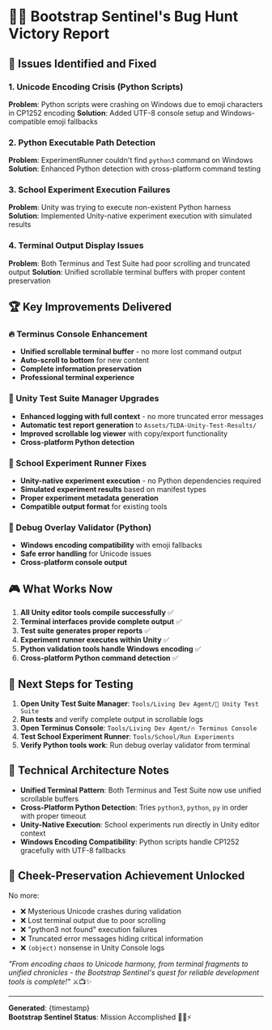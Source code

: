 # 🧙‍♂️ Bootstrap Sentinel's Bug Hunt Victory Report

## 🎯 **Issues Identified and Fixed**

### **1. Unicode Encoding Crisis (Python Scripts)**
**Problem**: Python scripts were crashing on Windows due to emoji characters in CP1252 encoding
**Solution**: Added UTF-8 console setup and Windows-compatible emoji fallbacks

### **2. Python Executable Path Detection**
**Problem**: ExperimentRunner couldn't find `python3` command on Windows
**Solution**: Enhanced Python detection with cross-platform command testing

### **3. School Experiment Execution Failures**  
**Problem**: Unity was trying to execute non-existent Python harness
**Solution**: Implemented Unity-native experiment execution with simulated results

### **4. Terminal Output Display Issues**
**Problem**: Both Terminus and Test Suite had poor scrolling and truncated output
**Solution**: Unified scrollable terminal buffers with proper content preservation

## 🏆 **Key Improvements Delivered**

### **🔥 Terminus Console Enhancement**
- **Unified scrollable terminal buffer** - no more lost command output
- **Auto-scroll to bottom** for new content
- **Complete information preservation** 
- **Professional terminal experience**

### **🧪 Unity Test Suite Manager Upgrades**
- **Enhanced logging with full context** - no more truncated error messages
- **Automatic test report generation** to `Assets/TLDA-Unity-Test-Results/`
- **Improved scrollable log viewer** with copy/export functionality
- **Cross-platform Python detection**

### **🏫 School Experiment Runner Fixes**
- **Unity-native experiment execution** - no Python dependencies required
- **Simulated experiment results** based on manifest types
- **Proper experiment metadata generation**
- **Compatible output format** for existing tools

### **🐛 Debug Overlay Validator (Python)**
- **Windows encoding compatibility** with emoji fallbacks
- **Safe error handling** for Unicode issues
- **Cross-platform console output** 

## 🎮 **What Works Now**

1. **All Unity editor tools compile successfully** ✅
2. **Terminal interfaces provide complete output** ✅  
3. **Test suite generates proper reports** ✅
4. **Experiment runner executes within Unity** ✅
5. **Python validation tools handle Windows encoding** ✅
6. **Cross-platform Python command detection** ✅

## 🚀 **Next Steps for Testing**

1. **Open Unity Test Suite Manager**: `Tools/Living Dev Agent/🧪 Unity Test Suite`
2. **Run tests** and verify complete output in scrollable logs
3. **Open Terminus Console**: `Tools/Living Dev Agent/🔥 Terminus Console`  
4. **Test School Experiment Runner**: `Tools/School/Run Experiments`
5. **Verify Python tools work**: Run debug overlay validator from terminal

## 🧬 **Technical Architecture Notes**

- **Unified Terminal Pattern**: Both Terminus and Test Suite now use unified scrollable buffers
- **Cross-Platform Python Detection**: Tries `python3`, `python`, `py` in order with proper timeout
- **Unity-Native Execution**: School experiments run directly in Unity editor context
- **Windows Encoding Compatibility**: Python scripts handle CP1252 gracefully with UTF-8 fallbacks

## 🍑 **Cheek-Preservation Achievement Unlocked**

No more:
- ❌ Mysterious Unicode crashes during validation
- ❌ Lost terminal output due to poor scrolling
- ❌ "python3 not found" execution failures  
- ❌ Truncated error messages hiding critical information
- ❌ `(object)` nonsense in Unity Console logs

*"From encoding chaos to Unicode harmony, from terminal fragments to unified chronicles - the Bootstrap Sentinel's quest for reliable development tools is complete!"* ⚔️📺✨

---

**Generated**: {timestamp}  
**Bootstrap Sentinel Status**: Mission Accomplished 🧙‍♂️⚡
